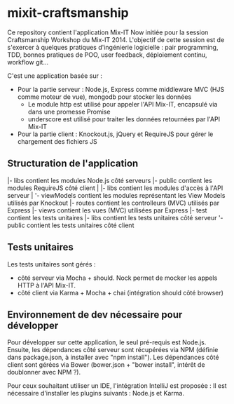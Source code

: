 mixit-craftsmanship
===================

Ce repository contient l'application Mix-IT Now initiée pour la session Craftsmanship Workshop du Mix-IT 2014.
L'objectif de cette session est de s'exercer à quelques pratiques d'ingénierie logicielle : pair programming, TDD, bonnes pratiques de POO, user feedback, déploiement continu, workflow git...

C'est une application basée sur :
* Pour la partie serveur : Node.js, Express comme middleware MVC (HJS comme moteur de vue), mongodb pour stocker les données
  * Le module http est utilisé pour appeler l'API Mix-IT, encapsulé via dans une promesse Promise
  * underscore est utilisé pour traiter les données retournées par l'API Mix-IT
* Pour la partie client : Knockout.js, jQuery et RequireJS pour gérer le chargement des fichiers JS

Structuration de l'application
------------------------------
|- libs contient les modules Node.js côté serveurs
|- public contient les modules RequireJS côté client
| |- libs contient les modules d'accès à l'API serveur
| '- viewModels contient les modules représentant les View Models utilisés par Knockout
|- routes contient les controlleurs (MVC) utilisés par Express
|- views contient les vues (MVC) utilisées par Express
|- test contient les tests unitaires
  |- libs contient les tests unitaires côté serveur
  '- public contient les tests unitaires côté client

Tests unitaires
---------------
Les tests unitaires sont gérés :
* côté serveur via Mocha + should. Nock permet de mocker les appels HTTP à l'API Mix-IT.
* côté client via Karma + Mocha + chai (intégration should côté browser)

Environnement de dev nécessaire pour développer
-----------------------------------------------
Pour développer sur cette application, le seul pré-requis est Node.js.
Ensuite, les dépendances côté serveur sont récupérées via NPM (définie dans package.json, à installer avec "npm install"). Les dépendances côté client sont gérées via Bower (bower.json + "bower install", intérêt de doublonner avec NPM ?).

Pour ceux souhaitant utiliser un IDE, l'intégration IntelliJ est proposée : Il est nécessaire d'installer les plugins suivants : Node.js et Karma.

